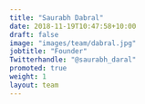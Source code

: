 ```yaml
---
title: "Saurabh Dabral"
date: 2018-11-19T10:47:58+10:00
draft: false
image: "images/team/dabral.jpg"
jobtitle: "Founder"
Twitterhandle: "@saurabh_daral"
promoted: true
weight: 1
layout: team
---
```


